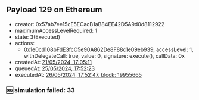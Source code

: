 ## Payload 129 on Ethereum

- creator: 0x57ab7ee15cE5ECacB1aB84EE42D5A9d0d8112922
- maximumAccessLevelRequired: 1
- state: 3(Executed)
- actions:
  - [0x1e0cd108bFdE3fcC5e90A862De8F88c1e09eb939](https://etherscan.io/tx/0x1e0cd108bFdE3fcC5e90A862De8F88c1e09eb939), accessLevel: 1, withDelegateCall: true, value: 0, signature: execute(), callData: 0x
- createdAt: [21/05/2024, 17:05:11](https://etherscan.io/tx/0x925578fe01cde90784ff19390a0bf2bc79edfb31c0226f7737b1845a18ec37dd)
- queuedAt: [25/05/2024, 17:52:23](https://etherscan.io/tx/0x8a6e7409ee5daaf680d1b5fcf62234e507740917f28a9df3ebbc70073a147c19)
- executedAt: [26/05/2024, 17:52:47, block: 19955665](https://etherscan.io/tx/0x3b96810e083da754d0267d27c4fba2bdf7eddc31aeef36a56c3f0df2499582b2)

### :sos: simulation failed: 33
